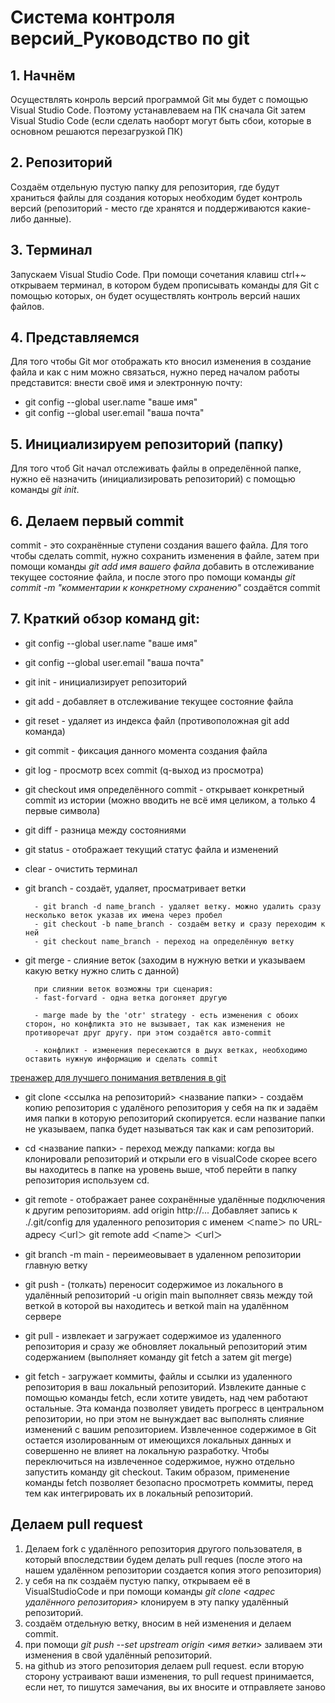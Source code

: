 # Cистема контроля версий_Руководство по git

## 1.  __Начнём__ 

Осуществлять конроль версий программой Git мы будет с помощью Visual Studio Code. Поэтому устанавлеваем на ПК сначала Git затем Visual Studio Code (если сделать наоборт могут быть сбои, которые в основном решаются перезагрузкой ПК)

## 2.  __Репозиторий__
Создаём отдельную пустую папку для репозитория, где будут храниться файлы для создания которых необходим будет контроль версий (репозиторий - место где хранятся и поддерживаются какие-либо данные).

## 3. __Терминал__
Запускаем Visual Studio Code. При помощи сочетания клавиш ctrl+~ открываем терминал, в котором будем прописывать команды для Git с помощью которых, он будет осуществлять контроль версий наших файлов.

## 4. __Представляемся__
Для того чтобы Git мог отображать кто вносил изменения в создание файла и как с ним можно связаться, нужно перед началом работы представится: внести своё имя и электронную почту: 
+ git config --global user.name "ваше имя"
+ git config --global user.email "ваша почта"

## 5. __Инициализируем  репозиторий (папку)__
 Для того чтоб Git начал отслеживать файлы в определённой папке, нужно её назначить (инициализировать репозиторий) с помощью команды _git init_.

## 6. __Делаем первый commit__
commit - это сохранённые ступени создания вашего файла. Для того чтобы сделать commit, нужно сохранить изменения в файле, затем при помощи команды _git add имя вашего файла_ добавить в отслеживание текущее состояние файла, и после этого про помощи команды _git commit -m "комментарии к конкретному схранению"_ создаётся commit

## 7. __Краткий обзор команд git:__

+ git config --global user.name "ваше имя" 
+ git config --global user.email "ваша почта"
+ git init  - инициализирует репозиторий
+ git add - добавляет в отслеживание текущее состояние файла
+ git reset - удаляет из индекса файл (противоположная git add команда)
+ git commit - фиксация данного момента создания файла
+ git log - просмотр всех commit (q-выход из просмотра)
+ git checkout имя определённого commit - открывает конкретный commit из истории (можно вводить не всё имя целиком, а только 4 первые символа)
+ git diff - разница между состояниями 
+ git status - отображает текущий статус файла и изменений
+ clear - очистить терминал
+ git branch - создаёт, удаляет, просматривает ветки
        
        - git branch -d name_branch - удаляет ветку. можно удалить сразу несколько веток указав их имена через пробел
        - git checkout -b name_branch - создаём ветку и сразу переходим к ней
        - git checkout name_branch - переход на определённую ветку

+ git merge - слияние веток (заходим в нужную ветки и указываем какую ветку нужно слить с данной)

        при слиянии веток возможны три сценария:
        - fast-forvard - одна ветка догоняет другую
        
        - marge made by the 'otr' strategy - есть изменения с обоих сторон, но конфликта это не вызывает, так как изменения не противоречат друг другу. при этом создаётся авто-commit 

        - конфликт - изменения пересекаются в дыух ветках, необходимо оставить нужную информацию и сделать commit


[тренажер для лучшего понимания ветвления в git](http://learngitbranching.js.org/link) 

+ git clone <ссылка на репозиторий> <название папки> - создаём копию репозитория с удалёного репозитория у себя на пк и задаём имя папки в которую репозиторий скопируется. если название папки не указываем, папка будет называться так как и сам репозиторий.

+ cd <название папки> - переход между папками: когда вы клонировали репозиторий и открыли его в visualCode скорее всего вы находитесь в папке на уровень выше, чтоб перейти в папку репозитория используем cd.

+ git remote - отображает ранее сохранённые удалённые подключения к другим репозиториям.
add origin http://...  Добавляет запись к ./.git/config для удаленного репозитория с именем ＜name＞ по URL-адресу ＜url＞ git remote add ＜name＞ ＜url＞ 

+ git branch -m main - переимеовывает в удаленном репозитории главную ветку

+ git push - (толкать) переносит содержимое из локального в удалённый репозиторий
 -u origin main выполняет связь между той веткой в которой вы находитесь и веткой main на удалённом сервере

+ git pull - извлекает и загружает содержимое из удаленного репозитория и сразу же обновляет локальный репозиторий этим содержанием (выполняет команду git fetch а затем git merge)

+ git fetch -  загружает коммиты, файлы и ссылки из удаленного репозитория в ваш локальный репозиторий. Извлеките данные с помощью команды fetch, если хотите увидеть, над чем работают остальные. Эта команда  позволяет увидеть прогресс в центральном репозитории, но при этом не вынуждает вас выполнять слияние изменений с вашим репозиторием. Извлеченное содержимое в Git остается изолированным от имеющихся локальных данных и совершенно не влияет на локальную разработку. Чтобы переключиться на извлеченное содержимое, нужно отдельно запустить команду git checkout. Таким образом, применение команды fetch позволяет безопасно просмотреть коммиты, перед тем как интегрировать их в локальный репозиторий.

## Делаем pull request

1. Делаем fork с удалённого репозитория другого пользователя, в который впоследствии будем делать pull reques (после этого на нашем удалённом репозитории создается копия этого репозитория)
2. у себя на пк создаём пустую папку, открываем её в VisualStudioCode и при помощи команды *git clone <адрес удалённого репозитория>* клонируем в эту папку удалённый репозиторий.
3. создаём отдельную ветку, вносим в ней изменения и делаем commit.
4. при помощи *git push --set upstream origin <имя ветки>* заливаем эти изменения в свой удалённый репозиторий.
5. на github из этого репозитория делаем pull request. если вторую сторону устраивают ваши изменения, то pull request принимается, если нет, то пишутся замечания, вы их вносите и отправляете заново